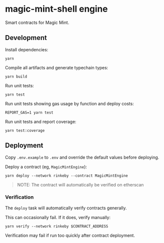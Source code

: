 # magic-mint-shell engine

Smart contracts for Magic Mint.

## Development

Install dependencies:

```
yarn
```

Compile all artifacts and generate typechain types:

```
yarn build
```

Run unit tests:

```
yarn test
```

Run unit tests showing gas usage by function and deploy costs:

```
REPORT_GAS=1 yarn test
```

Run unit tests and report coverage:

```
yarn test:coverage
```

## Deployment

Copy `.env.example` to `.env` and override the default values before deploying.

Deploy a contract (eg, `MagicMintEngine`):

```
yarn deploy --network rinkeby --contract MagicMintEngine
```

> NOTE: The contract will automatically be verified on etherscan

### Verification

The `deploy` task will automatically verify contracts generally.

This can occasionally fail. If it does, verify manually:

```
yarn verify --network rinkeby $CONTRACT_ADDRESS
```

Verification may fail if run too quickly after contract deployment.
